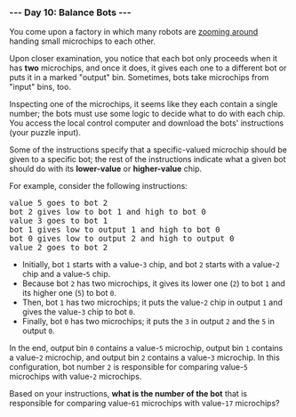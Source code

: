 ### --- Day 10: Balance Bots ---

You come upon a factory in which many robots are [zooming around](https://www.youtube.com/watch?v=JnkMyfQ5YfY&t=40) handing 
small microchips to each other.

Upon closer examination, you notice that each bot only proceeds when it has 
**two** microchips, and once it does, it gives each one to a different bot or 
puts it in a marked "output" bin. Sometimes, bots take microchips from 
"input" bins, too.

Inspecting one of the microchips, it seems like they each contain a single 
number; the bots must use some logic to decide what to do with each chip. 
You access the local control computer and download the bots' instructions 
(your puzzle input).

Some of the instructions specify that a specific-valued microchip should be 
given to a specific bot; the rest of the instructions indicate what a given 
bot should do with its **lower-value** or **higher-value** chip.

For example, consider the following instructions:
<pre>
value 5 goes to bot 2
bot 2 gives low to bot 1 and high to bot 0
value 3 goes to bot 1
bot 1 gives low to output 1 and high to bot 0
bot 0 gives low to output 2 and high to output 0
value 2 goes to bot 2
</pre>
- Initially, bot `1` starts with a value-`3` chip, and bot `2` starts with a 
value-`2` chip and a value-`5` chip.
- Because bot `2` has two microchips, it gives its lower one (`2`) to bot `1` 
and its higher one (`5`) to bot `0`.
- Then, bot `1` has two microchips; it puts the value-`2` chip in output `1` 
and gives the value-`3` chip to bot `0`.
- Finally, bot `0` has two microchips; it puts the `3` in output `2` and the `5` 
in output `0`.

In the end, output bin `0` contains a value-`5` microchip, output bin `1` 
contains a value-`2` microchip, and output bin `2` contains a value-`3` 
microchip. In this configuration, bot number `2` is responsible for comparing 
value-`5` microchips with value-`2` microchips.

Based on your instructions, **what is the number of the bot** that is 
responsible for comparing value-`61` microchips with value-`17` microchips?
